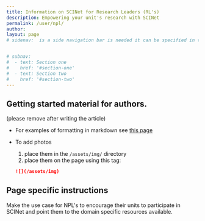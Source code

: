 ```yaml
---
title: Information on SCINet for Research Leaders (RL's)
description: Empowering your unit's research with SCINet
permalink: /user/npl/
author:
layout: page
# sidenav:  is a side navigation bar is needed it can be specified in the _data/navigation.yml file


# subnav:
#  - text: Section one
#    href: '#section-one'
#  - text: Section two
#    href: '#section-two'
---
```


## Getting started material for authors.
(please remove after writing the article)

* For examples of formatting in markdown see [this page](/theme/)
* To add photos
  1. place them in the `/assets/img/` directory
  2. place them on the page using this tag:

  ```markdown
  ![](/assets/img)

  ```
## Page specific instructions

Make the use case for  NPL's to encourage their units to participate in SCINet
and point them to the domain specific resources available.
